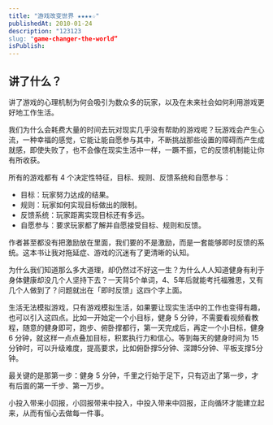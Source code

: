 ```yaml
---
title: "游戏改变世界 ★★★★☆"
publishedAt: 2010-01-24
description: "123123
slug: "game-changer-the-world”
isPublish:
---
```


## 讲了什么？

讲了游戏的心理机制为何会吸引为数众多的玩家，以及在未来社会如何利用游戏更好地工作生活。

我们为什么会耗费大量的时间去玩对现实几乎没有帮助的游戏呢？玩游戏会产生心流，一种幸福的感觉，它能让能自愿参与其中，不断挑战那些设置的障碍而产生成就感，即使失败了，也不会像在现实生活中一样，一蹶不振，它的反馈机制能让你有所收获。

所有的游戏都有 4 个决定性特征，目标、规则、反馈系统和自愿参与：
* 目标：玩家努力达成的结果。
* 规则：玩家如何实现目标做出的限制。
* 反馈系统：玩家距离实现目标还有多远。
* 自愿参与：要求玩家都了解并自愿接受目标、规则和反馈。

作者甚至都没有把激励放在里面，我们要的不是激励，而是一套能够即时反馈的系统。这本书让我对拖延症、游戏的沉迷有了更清晰的认知。

为什么我们知道那么多大道理，却仍然过不好这一生？为什么人人知道健身有利于身体健康却没几个人坚持下去？一天背5个单词，4、5年后就能考托福雅思，又有几个人做到了？问题就出在「即时反馈」这四个字上面。

生活无法模拟游戏，只有游戏模拟生活，如果要让现实生活中的工作也变得有趣，也可以引入这四点。比如一开始定一个小目标，健身 5 分钟，不需要看视频看教程，随意的健身即可，跑步、俯卧撑都行，第一天完成后，再定一个小目标，健身 6 分钟，就这样一点点叠加目标，积累执行力和信心。等到每天的健身时间为 15 分钟时，可以升级难度，提高要求，比如俯卧撑5分钟、深蹲5分钟、平板支撑5分钟。

最关键的是那第一步：健身 5 分钟，千里之行始于足下，只有迈出了第一步，才有后面的第一千步、第一万步。

小投入带来小回报，小回报带来中投入，中投入带来中回报，正向循环才能建立起来，从而有恒心去做每一件事。

